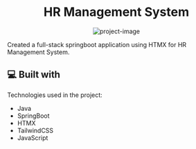 <h1 align="center" id="title">HR Management System</h1>

<p align="center"><img src="https://socialify.git.ci/MahimnaUpadhyay/HRManagement/image?language=1&amp;name=1&amp;owner=1&amp;theme=Light" alt="project-image"></p>

<p id="description">Created a full-stack springboot application using HTMX for HR Management System.</p>

  
  
<h2>💻 Built with</h2>

Technologies used in the project:

*   Java
*   SpringBoot
*   HTMX
*   TailwindCSS
*   JavaScript
